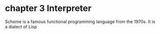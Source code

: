 # chapter 3 Interpreter

Scheme is a famous functional programming language from the 1970s. It is a dialect of Lisp